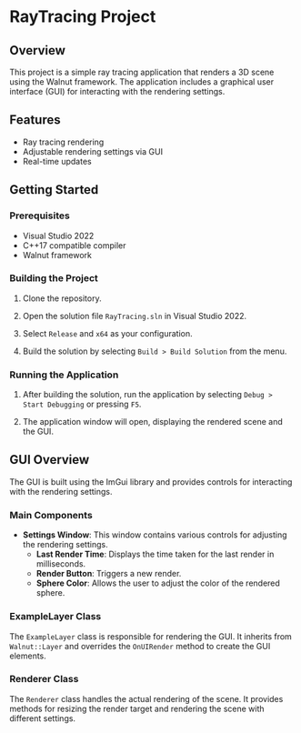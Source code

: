 # RayTracing Project

## Overview

This project is a simple ray tracing application that renders a 3D scene using the Walnut framework. The application 
    includes a graphical user interface (GUI) for interacting with the rendering settings.

## Features

- Ray tracing rendering
- Adjustable rendering settings via GUI
- Real-time updates

## Getting Started

### Prerequisites

- Visual Studio 2022
- C++17 compatible compiler
- Walnut framework

### Building the Project

1. Clone the repository.
   
2. Open the solution file `RayTracing.sln` in Visual Studio 2022.

3. Select `Release` and `x64` as your configuration.

4. Build the solution by selecting `Build > Build Solution` from the menu.

### Running the Application

1. After building the solution, run the application by selecting `Debug > Start Debugging` or pressing `F5`.

2. The application window will open, displaying the rendered scene and the GUI.

## GUI Overview

The GUI is built using the ImGui library and provides controls for interacting with the rendering settings.

### Main Components

- **Settings Window**: This window contains various controls for adjusting the rendering settings.
  - **Last Render Time**: Displays the time taken for the last render in milliseconds.
  - **Render Button**: Triggers a new render.
  - **Sphere Color**: Allows the user to adjust the color of the rendered sphere.

### ExampleLayer Class

The `ExampleLayer` class is responsible for rendering the GUI. It inherits from `Walnut::Layer` and overrides 
    the `OnUIRender` method to create the GUI elements.

### Renderer Class

The `Renderer` class handles the actual rendering of the scene. It provides methods for resizing the render 
    target and rendering the scene with different settings.




    

